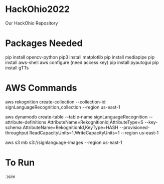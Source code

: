 # HackOhio2022
Our HackOhio Repository

# Packages Needed
pip install opencv-python
pip3 install matplotlib
pip install mediapipe
pip install aws-shell
aws configure (need access key)
pip install pyautogui
pip install gTTs

# AWS Commands
aws rekognition create-collection --collection-id signLanguageRecognition_collection --region us-east-1

aws dynamodb create-table --table-name signLanguageRecognition --attribute-definitions AttributeName=RekognitionId,AttributeType=S --key-schema AttributeName=RekognitionId,KeyType=HASH --provisioned-throughput ReadCapacityUnits=1,WriteCapacityUnits=1 --region us-east-1

aws s3 mb s3://signlanguage-images  --region us-east-1

# To Run
.\sim